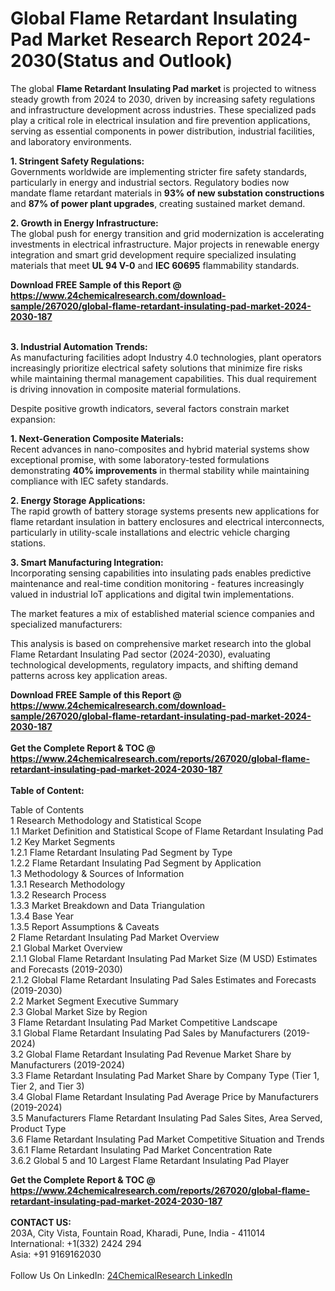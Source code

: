 <h1>Global Flame Retardant Insulating Pad Market Research Report 2024-2030(Status and Outlook)</h1><p>The global <strong>Flame Retardant Insulating Pad market</strong> is projected to witness steady growth from 2024 to 2030, driven by increasing safety regulations and infrastructure development across industries. These specialized pads play a critical role in electrical insulation and fire prevention applications, serving as essential components in power distribution, industrial facilities, and laboratory environments.</p><p><strong>1. Stringent Safety Regulations:</strong><br>
Governments worldwide are implementing stricter fire safety standards, particularly in energy and industrial sectors. Regulatory bodies now mandate flame retardant materials in <strong>93% of new substation constructions</strong> and <strong>87% of power plant upgrades</strong>, creating sustained market demand.</p><p><strong>2. Growth in Energy Infrastructure:</strong><br>
The global push for energy transition and grid modernization is accelerating investments in electrical infrastructure. Major projects in renewable energy integration and smart grid development require specialized insulating materials that meet <strong>UL 94 V-0</strong> and <strong>IEC 60695</strong> flammability standards.</p><div><b>Download FREE Sample of this Report @ 
            <a href="https://www.24chemicalresearch.com/download-sample/267020/global-flame-retardant-insulating-pad-market-2024-2030-187">
            https://www.24chemicalresearch.com/download-sample/267020/global-flame-retardant-insulating-pad-market-2024-2030-187</a></b></div><br><p><strong>3. Industrial Automation Trends:</strong><br>
As manufacturing facilities adopt Industry 4.0 technologies, plant operators increasingly prioritize electrical safety solutions that minimize fire risks while maintaining thermal management capabilities. This dual requirement is driving innovation in composite material formulations.</p><p>Despite positive growth indicators, several factors constrain market expansion:</p><p><strong>1. Next-Generation Composite Materials:</strong><br>
Recent advances in nano-composites and hybrid material systems show exceptional promise, with some laboratory-tested formulations demonstrating <strong>40% improvements</strong> in thermal stability while maintaining compliance with IEC safety standards.</p><p><strong>2. Energy Storage Applications:</strong><br>
The rapid growth of battery storage systems presents new applications for flame retardant insulation in battery enclosures and electrical interconnects, particularly in utility-scale installations and electric vehicle charging stations.</p><p><strong>3. Smart Manufacturing Integration:</strong><br>
Incorporating sensing capabilities into insulating pads enables predictive maintenance and real-time condition monitoring - features increasingly valued in industrial IoT applications and digital twin implementations.</p><p>The market features a mix of established material science companies and specialized manufacturers:</p><p>This analysis is based on comprehensive market research into the global Flame Retardant Insulating Pad sector (2024-2030), evaluating technological developments, regulatory impacts, and shifting demand patterns across key application areas.</p><div><b>Download FREE Sample of this Report @ 
            <a href="https://www.24chemicalresearch.com/download-sample/267020/global-flame-retardant-insulating-pad-market-2024-2030-187">
            https://www.24chemicalresearch.com/download-sample/267020/global-flame-retardant-insulating-pad-market-2024-2030-187</a></b></div><br><div><b>Get the Complete Report & TOC @ 
            <a href="https://www.24chemicalresearch.com/reports/267020/global-flame-retardant-insulating-pad-market-2024-2030-187">
            https://www.24chemicalresearch.com/reports/267020/global-flame-retardant-insulating-pad-market-2024-2030-187</a></b></div><br>
            <b>Table of Content:</b><p>Table of Contents<br />
1 Research Methodology and Statistical Scope<br />
1.1 Market Definition and Statistical Scope of Flame Retardant Insulating Pad<br />
1.2 Key Market Segments<br />
1.2.1 Flame Retardant Insulating Pad Segment by Type<br />
1.2.2 Flame Retardant Insulating Pad Segment by Application<br />
1.3 Methodology & Sources of Information<br />
1.3.1 Research Methodology<br />
1.3.2 Research Process<br />
1.3.3 Market Breakdown and Data Triangulation<br />
1.3.4 Base Year<br />
1.3.5 Report Assumptions & Caveats<br />
2 Flame Retardant Insulating Pad Market Overview<br />
2.1 Global Market Overview<br />
2.1.1 Global Flame Retardant Insulating Pad Market Size (M USD) Estimates and Forecasts (2019-2030)<br />
2.1.2 Global Flame Retardant Insulating Pad Sales Estimates and Forecasts (2019-2030)<br />
2.2 Market Segment Executive Summary<br />
2.3 Global Market Size by Region<br />
3 Flame Retardant Insulating Pad Market Competitive Landscape<br />
3.1 Global Flame Retardant Insulating Pad Sales by Manufacturers (2019-2024)<br />
3.2 Global Flame Retardant Insulating Pad Revenue Market Share by Manufacturers (2019-2024)<br />
3.3 Flame Retardant Insulating Pad Market Share by Company Type (Tier 1, Tier 2, and Tier 3)<br />
3.4 Global Flame Retardant Insulating Pad Average Price by Manufacturers (2019-2024)<br />
3.5 Manufacturers Flame Retardant Insulating Pad Sales Sites, Area Served, Product Type<br />
3.6 Flame Retardant Insulating Pad Market Competitive Situation and Trends<br />
3.6.1 Flame Retardant Insulating Pad Market Concentration Rate<br />
3.6.2 Global 5 and 10 Largest Flame Retardant Insulating Pad Player</p><div><b>Get the Complete Report & TOC @ 
            <a href="https://www.24chemicalresearch.com/reports/267020/global-flame-retardant-insulating-pad-market-2024-2030-187">
            https://www.24chemicalresearch.com/reports/267020/global-flame-retardant-insulating-pad-market-2024-2030-187</a></b></div><br><b>CONTACT US:</b><br>
            203A, City Vista, Fountain Road, Kharadi, Pune, India - 411014<br>
            International: +1(332) 2424 294<br>
            Asia: +91 9169162030 <br><br>
            Follow Us On LinkedIn: <a href="https://www.linkedin.com/company/24chemicalresearch/">24ChemicalResearch LinkedIn</a>
